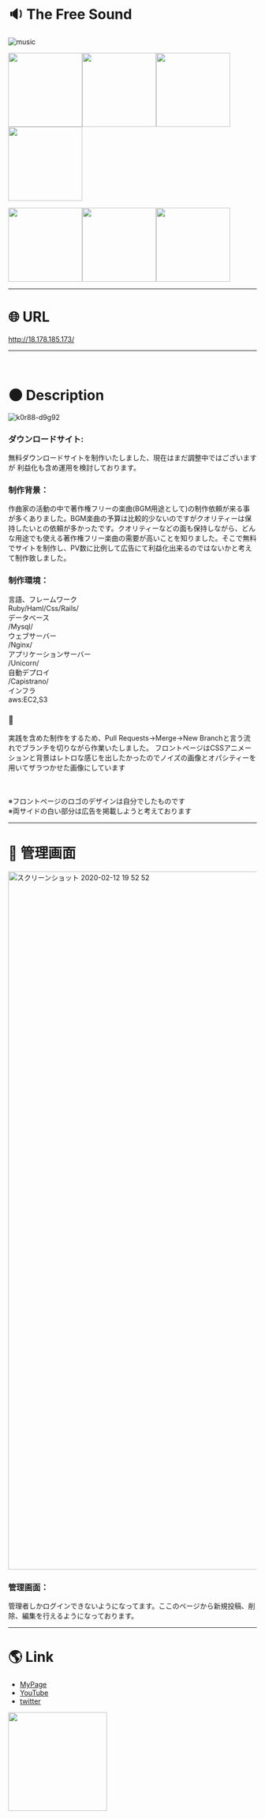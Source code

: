 # :sound: The Free Sound
![music](https://gyazo.com/7017af2c472e2d9b656a894b51ffc29e/raw)
  
<img src="https://user-images.githubusercontent.com/58324998/73808001-b665f300-4811-11ea-816a-4c4a838693e1.png" width="150px"><img src="https://user-images.githubusercontent.com/58324998/73808005-b9f97a00-4811-11ea-8542-cfcabca16d3a.png" width="150px"><img src="https://user-images.githubusercontent.com/58324998/73808011-bebe2e00-4811-11ea-9751-05f4bb248e37.png" width="150px"><img src="https://user-images.githubusercontent.com/58324998/74326379-9e700f80-4dcd-11ea-8b94-32b56400db7c.png" width="150px">

<img src="https://user-images.githubusercontent.com/58324998/74326220-5d77fb00-4dcd-11ea-9427-e226680a0560.png" width="150px"><img src="https://user-images.githubusercontent.com/58324998/74326292-78e30600-4dcd-11ea-9061-7c579fb3a215.png" width="150px"><img src="https://user-images.githubusercontent.com/58324998/74326349-9021f380-4dcd-11ea-8f62-f73c3cde5ca9.png" width="150px">
***


# :globe_with_meridians: URL
http://18.178.185.173/
***
　　
# :new_moon: Description

![k0r88-d9g92](https://user-images.githubusercontent.com/58324998/74333258-eb0e1780-4dda-11ea-997c-b9e5d8c78571.gif)


### ダウンロードサイト:
無料ダウンロードサイトを制作いたしました、現在はまだ調整中ではございますが
利益化も含め運用を検討しております。
### 制作背景：
作曲家の活動の中で著作権フリーの楽曲(BGM用途として)の制作依頼が来る事が多くありました。BGM楽曲の予算は比較的少ないのですがクオリティーは保持したいとの依頼が多かったです。クオリティーなどの面も保持しながら、どんな用途でも使える著作権フリー楽曲の需要が高いことを知りました。そこで無料でサイトを制作し、PV数に比例して広告にて利益化出来るのではないかと考えて制作致しました。
### 制作環境：
言語、フレームワーク  
Ruby/Haml/Css/Rails/  
データベース  
/Mysql/  
ウェブサーバー  
/Nginx/  
アプリケーションサーバー  
/Unicorn/  
自動デプロイ  
/Capistrano/  
インフラ  
aws:EC2,S3

### :8ball:  

実践を含めた制作をするため、Pull Requests→Merge→New Branchと言う流れでブランチを切りながら作業いたしました。
フロントページはCSSアニメーションと背景はレトロな感じを出したかったのでノイズの画像とオパシティーを用いてザラつかせた画像にしています

<br>
<br>
※フロントページのロゴのデザインは自分でしたものです
<br>
※両サイドの白い部分は広告を掲載しようと考えております
  
***
  
# :volcano: 管理画面
<img width="1415" alt="スクリーンショット 2020-02-12 19 52 52" src="https://user-images.githubusercontent.com/58324998/74329864-f447b600-4dd3-11ea-81eb-cec73b0ecfcc.png">

### 管理画面：
管理者しかログインできないようになってます。ここのページから新規投稿、削除、編集を行えるようになっております。
  
***
   
# :earth_americas: Link
- [MyPage](http://www.u5-official.com/)
- [YouTube](https://www.youtube.com/channel/UChAhO3nKwVdZ5GYMF-HkE1g?view_as=subscriber)
- [twitter](https://twitter.com/u5musicxit)
 <img src="https://user-images.githubusercontent.com/58324998/73611924-a7711c00-462a-11ea-8ef9-087403752fab.jpg" width="200">
